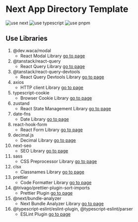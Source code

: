 # Next App Directory Template
![use next](https://img.shields.io/badge/framework-next.js-yellow) ![use typescript](https://img.shields.io/badge/language-typescript-blue) ![use pnpm](https://img.shields.io/badge/package-pnpm-blue)

## Use Libraries
1. @dev.waca/modal
   - React Modal Library [go to page](https://github.com/dev-waca/modal)
2. @tanstack/react-query
   - React Query Library [go to page](https://tanstack.com/query/latest)
3. @tanstack/react-query-devtools
    - React Query Devtools Library [go to page](https://tanstack.com/query/latest/docs/react/devtools)
4. axios
    - HTTP client Library [go to page](https://github.com/axios/axios)
5. typescript-cookie
    - Browser Cookie Library [go to page](https://github.com/carhartl/typescript-cookie/tree/latest#readme)
6. zustand
    - React State Management Library [go to page](https://github.com/pmndrs/zustand)
7. date-fns
    - Date Library [go to page](https://date-fns.org/)
8. react-hook-form
    - React Form Library [go to page](https://react-hook-form.com/)
9. decimal.js
    - Decimal Library [go to page](https://mikemcl.github.io/decimal.js/)
10. next-seo
    - SEO Library [go to page](https://github.com/garmeeh/next-seo)
11. sass
    - CSS Preprocessor Library [go to page](https://sass-lang.com/)
12. clsx
    - Classnames Library [go to page](https://www.npmjs.com/package/clsx)
13. prettier
    - Code Formatter Library [go to page](https://prettier.io/)
14. @trivago/prettier-plugin-sort-imports
    - Prettier Plugin [go to page](https://github.com/trivago/prettier-plugin-sort-imports)
15. @next/bundle-analyzer
    - Next Bundle Analyzer Library [go to page](https://github.com/vercel/next.js/tree/canary/packages/next-bundle-analyzer) 
16. @typescript-eslint/eslint-plugin, @typescript-eslint/parser
    - ESLint Plugin [go to page](https://typescript-eslint.io/getting-started/)

